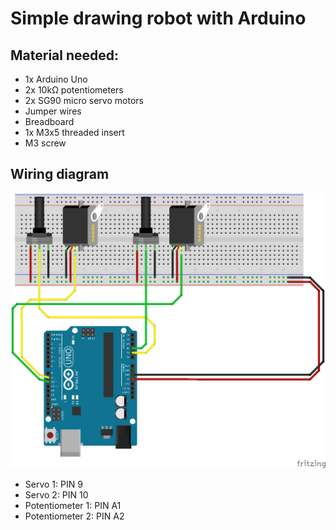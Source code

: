 # Simple drawing robot with Arduino

## Material needed:
- 1x Arduino Uno
- 2x 10kΩ potentiometers
- 2x SG90 micro servo motors
- Jumper wires
- Breadboard
- 1x M3x5 threaded insert
- M3 screw

## Wiring diagram
![Fritzing wiring diagram](/wiring/wiring-fritzing.png)
- Servo 1: PIN 9
- Servo 2: PIN 10
- Potentiometer 1: PIN A1
- Potentiometer 2: PIN A2